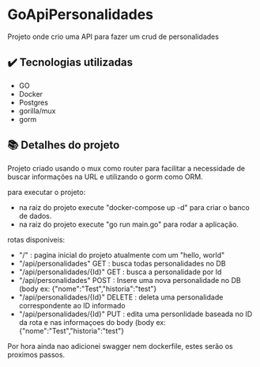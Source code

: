 # GoApiPersonalidades
Projeto onde crio uma API para fazer um crud de personalidades


## ✔️ Tecnologias utilizadas

- GO
- Docker
- Postgres
- gorilla/mux
- gorm


## 📚 Detalhes do projeto

Projeto criado usando o mux como router para facilitar a necessidade de buscar informações na URL e utilizando o gorm como ORM.

para executar o projeto:
- na raiz do projeto execute "docker-compose up -d" para criar o banco de dados.
- na raiz do projeto execute "go run main.go" para rodar a aplicação.

rotas disponiveis:
- "/" : pagina inicial do projeto atualmente com um "hello, world"
- "/api/personalidades" GET : busca todas personalidades no DB
- "/api/personalidades/{Id}" GET : busca a personalidade por Id
- "/api/personalidades" POST : Insere uma nova personalidade no DB (body ex: {"nome":"Test","historia":"test"}
- "/api/personalidades/{Id}" DELETE : deleta uma personalidade correspondente ao ID informado
- "/api/personalidades/{Id}" PUT : edita uma personlidade baseada no ID da rota e nas informaçoes do body (body ex: {"nome":"Test","historia":"test"}

Por hora ainda nao adicionei swagger nem dockerfile, estes serão os proximos passos.
